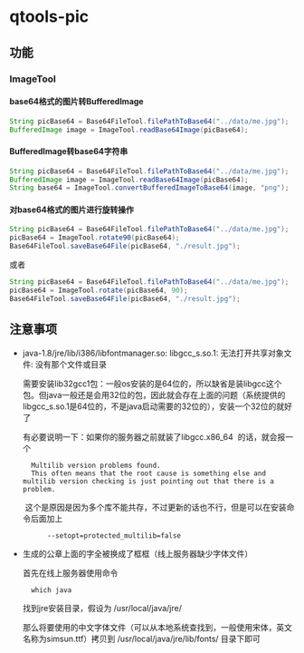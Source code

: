 # qtools-pic

## 功能

### ImageTool

#### base64格式的图片转BufferedImage

````java
String picBase64 = Base64FileTool.filePathToBase64("../data/me.jpg");
BufferedImage image = ImageTool.readBase64Image(picBase64);
````

#### BufferedImage转base64字符串

````java
String picBase64 = Base64FileTool.filePathToBase64("../data/me.jpg");
BufferedImage image = ImageTool.readBase64Image(picBase64);
String base64 = ImageTool.convertBufferedImageToBase64(image, "png");
````

#### 对base64格式的图片进行旋转操作

````java
String picBase64 = Base64FileTool.filePathToBase64("../data/me.jpg");
picBase64 = ImageTool.rotate90(picBase64);
Base64FileTool.saveBase64File(picBase64, "./result.jpg");
````

或者

````java
String picBase64 = Base64FileTool.filePathToBase64("../data/me.jpg");
picBase64 = ImageTool.rotate(picBase64, 90);
Base64FileTool.saveBase64File(picBase64, "./result.jpg");
````

## 注意事项

* java-1.8/jre/lib/i386/libfontmanager.so: libgcc_s.so.1: 无法打开共享对象文件: 没有那个文件或目录

    需要安装lib32gcc1包：一般os安装的是64位的，所以缺省是装libgcc这个包。但java一般还是会用32位的包，因此就会存在上面的问题（系统提供的libgcc_s.so.1是64位的，不是java启动需要的32位的），安装一个32位的就好了
    
    有必要说明一下：如果你的服务器之前就装了libgcc.x86_64  的话，就会报一个
        
        Multilib version problems found. 
        This often means that the root cause is something else and multilib version checking is just pointing out that there is a problem. 

     这个是原因是因为多个库不能共存，不过更新的话也不行，但是可以在安装命令后面加上
    
            --setopt=protected_multilib=false
            
* 生成的公章上面的字全被换成了框框（线上服务器缺少字体文件）

    首先在线上服务器使用命令
    
        which java
        
    找到jre安装目录，假设为 /usr/local/java/jre/
    
    那么将要使用的中文字体文件（可以从本地系统查找到，一般使用宋体，英文名称为simsun.ttf）拷贝到 /usr/local/java/jre/lib/fonts/ 目录下即可
    
    
    